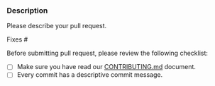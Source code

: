 ### Description

Please describe your pull request.

Fixes #

Before submitting pull request, please review the following checklist:

- [ ] Make sure you have read our [CONTRIBUTING.md](https://github.com/adorade/gulp-stylelint-esm/blob/main/CONTRIBUTING.md) document.
- [ ] Every commit has a descriptive commit message.

